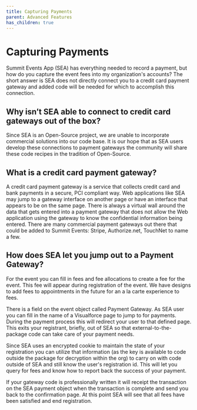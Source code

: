 ```yaml
---
title: Capturing Payments
parent: Advanced Features
has_children: true
---
```


# Capturing Payments

Summit Events App (SEA) has everything needed to record a payment, but how do you capture the event fees into my organization's accounts? The short answer is SEA does not directly connect you to a credit card payment gateway and added code will be needed for which to accomplish this connection.  

## Why isn’t SEA able to connect to credit card gateways out of the box? 

Since SEA is an Open-Source project, we are unable to incorporate commercial solutions into our code base. It is our hope that as SEA users develop these connections to payment gateways the community will share these code recipes in the tradition of Open-Source.

## What is a credit card payment gateway?

A credit card payment gateway is a service that collects credit card and bank payments in a secure, PCI compliant way. Web applications like SEA may jump to a gateway interface on another page or have an interface that appears to be on the same page. There is always a virtual wall around the data that gets entered into a payment gateway that does not allow the Web application using the gateway to know the confidential information being entered. There are many commercial payment gateways out there that could be added to Summit Events: Stripe, Authorize.net, TouchNet to name a few.  

## How does SEA let you jump out to a Payment Gateway?

For the event you can fill in fees and fee allocations to create a fee for the event. This fee will appear during registration of the event. We have designs to add fees to appointments in the future for an a la carte experience to fees.

There is a field on the event object called Payment Gateway. As SEA user you can fill in the name of a Visualforce page to jump to for payments. During the payment process this will redirect your user to that defined page. This exits your registrant, briefly, out of SEA so that external-to-the-package code can take care of your payment needs. 

Since SEA uses an encrypted cookie to maintain the state of your registration you can utilize that information (as the key is available to code outside the package for decryption within the org) to carry on with code outside of SEA and still know the user's registration id. This will let you query for fees and know how to report back the success of your payment.

If your gateway code is professionally written it will receipt the transaction on the SEA payment object when the transaction is complete and send you back to the confirmation page. At this point SEA will see that all fees have been satisfied and end registration.
